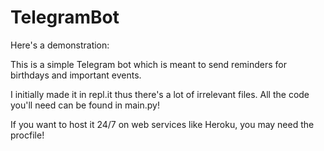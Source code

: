 # TelegramBot
Here's a demonstration: 

This is a simple Telegram bot which is meant to send reminders for birthdays and important events.

I initially made it in repl.it thus there's a lot of irrelevant files. 
All the code you'll need can be found in main.py! 

If you want to host it 24/7 on web services like Heroku, you may need the procfile!
